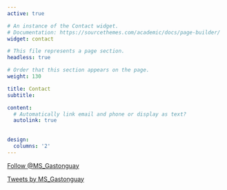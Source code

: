 ```yaml
---
active: true

# An instance of the Contact widget.
# Documentation: https://sourcethemes.com/academic/docs/page-builder/
widget: contact

# This file represents a page section.
headless: true

# Order that this section appears on the page.
weight: 130

title: Contact
subtitle:

content:
  # Automatically link email and phone or display as text?
  autolink: true
  
  
design:
  columns: '2'
---
```


<a href="https://twitter.com/MS_Gastonguay?ref_src=twsrc%5Etfw" class="twitter-follow-button" data-show-count="false">Follow @MS_Gastonguay</a><script async src="https://platform.twitter.com/widgets.js" charset="utf-8"></script>

<a class="twitter-timeline" href="https://twitter.com/MS_Gastonguay?ref_src=twsrc%5Etfw"
data-width="400"
  data-height="500"
  data-chrome="nofooter noborders">
Tweets by MS_Gastonguay
</a> 
<script async src="https://platform.twitter.com/widgets.js" charset="utf-8"></script>